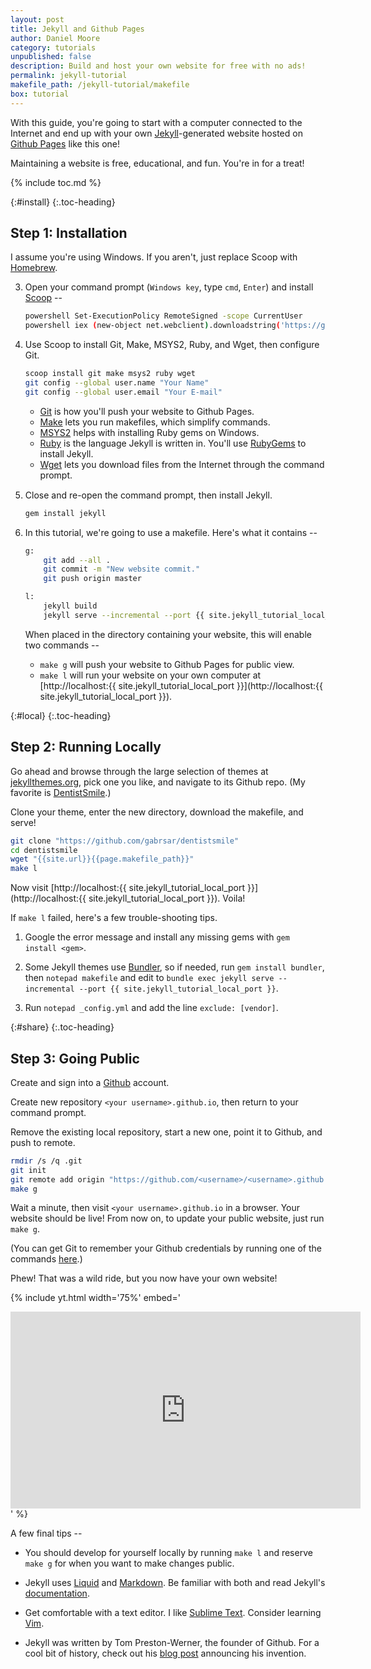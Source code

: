 ```yaml
---
layout: post
title: Jekyll and Github Pages
author: Daniel Moore
category: tutorials
unpublished: false
description: Build and host your own website for free with no ads!
permalink: jekyll-tutorial
makefile_path: /jekyll-tutorial/makefile
box: tutorial
---
```


With this guide, you're going to start with a computer connected to the Internet and end up with your own [Jekyll](http://jekyllrb.com)-generated website hosted on [Github Pages](https://pages.github.com) like this one!

Maintaining a website is free, educational, and fun. You're in for a treat!

{% include toc.md %}

{:#install}
{:.toc-heading}
## Step 1: Installation

I assume you're using Windows. If you aren't, just replace Scoop with [Homebrew](https://brew.sh/).

3. Open your command prompt (`Windows key`, type `cmd`, `Enter`) and install [Scoop](http://scoop.sh) --

    ```bash
    powershell Set-ExecutionPolicy RemoteSigned -scope CurrentUser
    powershell iex (new-object net.webclient).downloadstring('https://get.scoop.sh')
    ```

3. Use Scoop to install Git, Make, MSYS2, Ruby, and Wget, then configure Git.

    ```bash
    scoop install git make msys2 ruby wget
    git config --global user.name "Your Name"
    git config --global user.email "Your E-mail"
    ```

    * [Git](https://git-scm.com/) is how you'll push your website to Github Pages.
    * [Make](https://www.gnu.org/software/make/) lets you run makefiles, which simplify commands.
    * [MSYS2](https://www.msys2.org/) helps with installing Ruby gems on Windows.
    * [Ruby](https://www.ruby-lang.org/en/) is the language Jekyll is written in. You'll use [RubyGems](https://rubygems.org/) to install Jekyll.
    * [Wget](https://www.gnu.org/software/wget/) lets you download files from the Internet through the command prompt.
    <span style="display:block;margin-bottom:15px;"></span>

4. Close and re-open the command prompt, then install Jekyll.

    ```bash
    gem install jekyll
    ```

5. In this tutorial, we're going to use a makefile. Here's what it contains --

    ```bash
    g:
        git add --all .
        git commit -m "New website commit."
        git push origin master

    l:
        jekyll build
        jekyll serve --incremental --port {{ site.jekyll_tutorial_local_port }}
    ```

    When placed in the directory containing your website, this will enable two commands --

    * `make g` will push your website to Github Pages for public view.
    * `make l` will run your website on your own computer at [http://localhost:{{ site.jekyll_tutorial_local_port }}](http://localhost:{{ site.jekyll_tutorial_local_port }}).

{:#local}
{:.toc-heading}
## Step 2: Running Locally

Go ahead and browse through the large selection of themes at [jekyllthemes.org](http://jekyllthemes.org/), pick one you like, and navigate to its Github repo. (My favorite is [DentistSmile](http://jekyllthemes.org/themes/dentistsmile/).)

Clone your theme, enter the new directory, download the makefile, and serve!

```bash
git clone "https://github.com/gabrsar/dentistsmile"
cd dentistsmile
wget "{{site.url}}{{page.makefile_path}}"
make l
```

Now visit [http://localhost:{{ site.jekyll_tutorial_local_port }}](http://localhost:{{ site.jekyll_tutorial_local_port }}). Voila! 

If `make l` failed, here's a few trouble-shooting tips.

1. Google the error message and install any missing gems with `gem install <gem>`.

2. Some Jekyll themes use [Bundler](https://bundler.io/), so if needed, run `gem install bundler`, then `notepad makefile` and edit to `bundle exec jekyll serve --incremental --port {{ site.jekyll_tutorial_local_port }}`.

3. Run `notepad _config.yml` and add the line `exclude: [vendor]`.

{:#share}
{:.toc-heading}
## Step 3: Going Public

Create and sign into a [Github](https://github.com) account.

Create new repository `<your username>.github.io`, then return to your command prompt.

Remove the existing local repository, start a new one, point it to Github, and push to remote.

```bash
rmdir /s /q .git
git init
git remote add origin "https://github.com/<username>/<username>.github.io"
make g
```

Wait a minute, then visit `<your username>.github.io` in a browser. Your website should be live! From now on, to update your public website, just run `make g`.

(You can get Git to remember your Github credentials by running one of the commands [here](https://help.github.com/articles/caching-your-github-password-in-git/).)

Phew! That was a wild ride, but you now have your own website!

{% include yt.html width='75%' embed='
<iframe width="560" height="315" src="https://www.youtube.com/embed/oyFQVZ2h0V8" frameborder="0" allowfullscreen></iframe>
' %}

A few final tips --

* You should develop for yourself locally by running `make l` and reserve `make g` for when you want to make changes public.

* Jekyll uses [Liquid](https://shopify.github.io/liquid/) and [Markdown](https://github.com/adam-p/markdown-here/wiki/Markdown-Cheatsheet). Be familiar with both and read Jekyll's [documentation](https://jekyllrb.com/docs/home/).

* Get comfortable with a text editor. I like [Sublime Text](https://www.sublimetext.com/). Consider learning [Vim](https://www.vim.org/).

* Jekyll was written by Tom Preston-Werner, the founder of Github. For a cool bit of history, check out his [blog post](http://tom.preston-werner.com/2008/11/17/blogging-like-a-hacker.html) announcing his invention.
